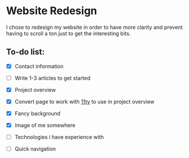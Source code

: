 # Website Redesign

I chose to redesign my website in order to have more clarity and prevent having to scroll a ton just to get the interesting bits.

## To-do list:

- [x] Contact information

- [ ] Write 1-3 articles to get started

- [x] Project overview

- [x] Convert page to work with [11ty](https://www.11ty.dev/) to use in project overview

- [x] Fancy background

- [x] Image of me somewhere

- [ ] Technologies i have experience with

- [ ] Quick navigation
